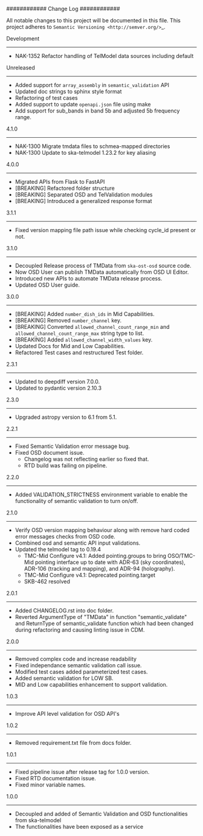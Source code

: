 ############
Change Log
############

All notable changes to this project will be documented in this file.
This project adheres to `Semantic Versioning <http://semver.org/>`_.

Development
***********
* NAK-1352 Refactor handling of TelModel data sources including default

Unreleased
***********
* Added support for `array_assembly` in `semantic_validation` API
* Updated doc strings to sphinx style format
* Refactoring of test cases
* Added support to update `openapi.json` file using make
* Add support for sub_bands in band 5b and adjusted 5b frequency range. 

4.1.0
*****
* NAK-1300 Migrate tmdata files to schmea-mapped directories
* NAK-1300 Update to ska-telmodel 1.23.2 for key aliasing

4.0.0
**********
* Migrated APIs from Flask to FastAPI
* [BREAKING] Refactored folder structure
* [BREAKING] Separated OSD and TelValidation modules
* [BREAKING] Introduced a generalized response format

3.1.1
**********
* Fixed version mapping file path issue while checking cycle_id present or not.

3.1.0
**********
* Decoupled Release process of TMData from `ska-ost-osd` source code.
* Now OSD User can publish TMData automatically from OSD UI Editor.
* Introduced new APIs to automate TMData release process. 
* Updated OSD User guide.

3.0.0
**********
* [BREAKING] Added `number_dish_ids` in Mid Capabilities.
* [BREAKING] Removed `number_channel` key.
* [BREAKING] Converted `allowed_channel_count_range_min` and `allowed_channel_count_range_max` string type to list.
* [BREAKING] Added `allowed_channel_width_values` key.
* Updated Docs for Mid and Low Capabilities.
* Refactored Test cases and restructured Test folder.

2.3.1
**********
* Updated to deepdiff version 7.0.0.
* Updated to pydantic version 2.10.3

2.3.0
********
* Upgraded astropy version to 6.1 from 5.1.

2.2.1
********
* Fixed Semantic Validation error message bug.
* Fixed OSD document issue.
  - Changelog was not reflecting earlier so fixed that.
  - RTD build was failing on pipeline.

2.2.0
*******
* Added VALIDATION_STRICTNESS environment variable to enable the functionality of semantic validation to turn on/off.

2.1.0
**************
* Verify OSD version mapping behaviour along with remove hard coded error messages checks from OSD code.
* Combined osd and semantic API input validations.
* Updated the telmodel tag to 0.19.4
  - TMC-Mid Configure v4.1: Added pointing.groups to bring OSO/TMC-Mid pointing interface up to date with ADR-63 (sky coordinates), ADR-106 (tracking and mapping), and ADR-94 (holography).
  - TMC-Mid Configure v4.1: Deprecated pointing.target
  - SKB-462 resolved

2.0.1
*****
* Added CHANGELOG.rst into doc folder.
* Reverted ArgumentType of "TMData" in function "semantic_validate" and ReturnType of semantic_validate function 
  which had been changed during refactoring and causing linting issue in CDM.

2.0.0
*****
* Removed complex code and increase readability
* Fixed independance semantic validation call issue.
* Modified test cases added parameterized test cases.
* Added semantic validation for LOW SB.
* MID and Low capabilities enhancement to support validation.

1.0.3
******
* Improve API level validation for OSD API's

1.0.2
******
* Removed requirement.txt file from docs folder.

1.0.1
******
* Fixed pipeline issue after release tag for 1.0.0 version.
* Fixed RTD documentation issue.
* Fixed minor variable names.


1.0.0
******

* Decoupled and added of Semantic Validation and OSD functionalities from ska-telmodel
* The functionalities have been exposed as a service
